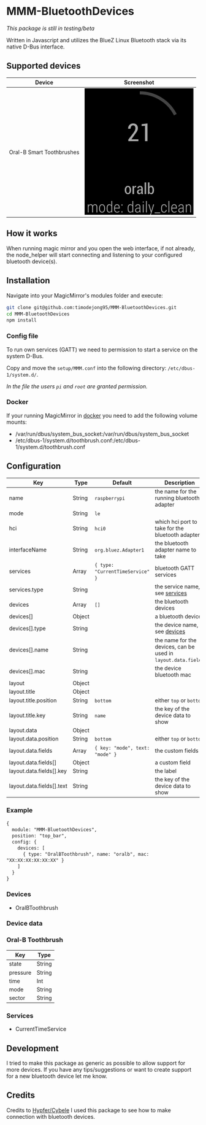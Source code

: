 # MMM-BluetoothDevices

*This package is still in testing/beta* 

Written in Javascript and utilizes the BlueZ Linux Bluetooth stack via its native D-Bus interface.

## Supported devices
| Device                    | Screenshot                                      |
| ---                       | ---                                             |
| Oral-B Smart Toothbrushes | ![Screenshot](/screenshots/oralbtoothbrush.png) |

## How it works
When running magic mirror and you open the web interface, if not already, the node_helper will start connecting and listening to your configured bluetooth device(s).

## Installation
Navigate into your MagicMirror's modules folder and execute:
```bash
git clone git@github.com:timodejong95/MMM-BluetoothDevices.git
cd MMM-BluetoothDevices
npm install
```

### Config file
To run own services (GATT) we need to permission to start a service on the system D-Bus.

Copy and move the `setup/MMM.conf` into the following directory: `/etc/dbus-1/system.d/`.

*In the file the users `pi` and `root` are granted permission.*

### Docker
If your running MagicMirror in [docker](https://docs.magicmirror.builders/getting-started/installation.html#docker-image) you need to add the following volume mounts:
- /var/run/dbus/system_bus_socket:/var/run/dbus/system_bus_socket
- /etc/dbus-1/system.d/toothbrush.conf:/etc/dbus-1/system.d/toothbrush.conf

## Configuration

| Key                       | Type   | Default                          | Description                                                   |
| ---                       | ---    | ---                              | ---                                                           |
| name                      | String | `raspberrypi`                    | the name for the running bluetooth adapter                    |
| mode                      | String | `le`                             |                                                               |
| hci                       | String | `hci0`                           | which hci port to take for the bluetooth adapter              |
| interfaceName             | String | `org.bluez.Adapter1`             | the bluetooth adapter name to take                            |
| services                  | Array  | `{ type: "CurrentTimeService" }` | bluetooth GATT services                                       |
| services.type             | String |                                  | the service name, see [services](#services)                   |
| devices                   | Array  | `[]`                             | the bluetooth devices                                         |
| devices[]                 | Object |                                  | a bluetooth device                                            |
| devices[].type            | String |                                  | the device name, see [devices](#devices)                      |
| devices[].name            | String |                                  | the name for the devices, can be used in `layout.data.fields` |
| devices[].mac             | String |                                  | the device bluetooth mac                                      |
| layout                    | Object |                                  |                                                               |
| layout.title              | Object |                                  |                                                               |
| layout.title.position     | String | `bottom`                         | either `top` or `bottom`                                      |
| layout.title.key          | String | `name`                           | the key of the device data to show                            |
| layout.data               | Object |                                  |                                                               |
| layout.data.position      | String | `bottom`                         | either `top` or `bottom`                                      |
| layout.data.fields        | Array  | `{ key: "mode", text: "mode" }`  | the custom fields                                             |
| layout.data.fields[]      | Object |                                  | a custom field                                                |
| layout.data.fields[].key  | String |                                  | the label                                                     |
| layout.data.fields[].text | String |                                  | the key of the device data to show                            |

### Example
```
{
  module: "MMM-BluetoothDevices",
  position: "top_bar",
  config: {
    devices: [
      { type: "OralBToothbrush", name: "oralb", mac: "XX:XX:XX:XX:XX:XX" }
    ]
  }
}
```

### Devices
 - OralBToothbrush
 
### Device data

### Oral-B Toothbrush
| Key      | Type   |
| ---      | ---    |
| state    | String |
| pressure | String |
| time     | Int    |
| mode     | String |
| sector   | String |

### Services
 - CurrentTimeService

## Development
I tried to make this package as generic as possible to allow support for more devices.
If you have any tips/suggestions or want to create support for a new bluetooth device let me know.
 
## Credits
Credits to [Hypfer/Cybele](https://github.com/Hypfer/Cybele) I used this package to see how to make connection with bluetooth devices.

